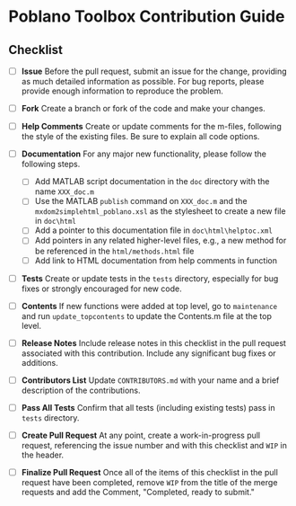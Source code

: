 # Poblano Toolbox Contribution Guide

## Checklist

- [ ] **Issue** Before the pull request, submit an issue for the change, providing as much detailed information as possible. For bug reports, please provide enough information to reproduce the problem.

- [ ] **Fork** Create a branch or fork of the code and make your changes.

- [ ] **Help Comments** Create or update comments for the m-files, following the style of the existing files. Be sure to explain all code options.

- [ ] **Documentation** For any major new functionality, please follow the following steps.
  - [ ] Add MATLAB script documentation in the `doc` directory with the name `XXX_doc.m`
  - [ ] Use the MATLAB `publish` command on `XXX_doc.m` and the `mxdom2simplehtml_poblano.xsl` as the stylesheet to create a new file in `doc\html` 
  - [ ] Add a pointer to this documentation file in `doc\html\helptoc.xml`
  - [ ] Add pointers in any related higher-level files, e.g., a new method for be referenced in the `html/methods.html` file
  - [ ] Add link to HTML documentation from help comments in function

- [ ] **Tests** Create or update tests in the `tests` directory, especially for bug fixes or strongly encouraged for new code.

- [ ] **Contents** If new functions were added at top level, go to `maintenance` and run `update_topcontents` to update the Contents.m file at the top level.

- [ ] **Release Notes** Include release notes in this checklist in the pull request associated with this contribution. Include any significant bug fixes or additions.

- [ ] **Contributors List** Update `CONTRIBUTORS.md` with your name and a brief description of the contributions.

- [ ] **Pass All Tests** Confirm that all tests (including existing tests) pass in `tests` directory.

- [ ] **Create Pull Request** At any point, create a work-in-progress pull request, referencing the issue number and with this checklist and `WIP` in the header.

- [ ] **Finalize Pull Request** Once all of the items of this checklist in the pull request have been completed, remove `WIP` from the title of the merge requests and add the Comment, "Completed, ready to submit."

